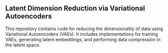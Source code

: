 ## Latent Dimension Reduction via Variational Autoencoders
This repository contains code for reducing the dimensionality of data using Variational Autoencoders (VAEs). 
It includes implementations for training VAEs, generating latent embeddings, and performing data compression in the latent space. 

